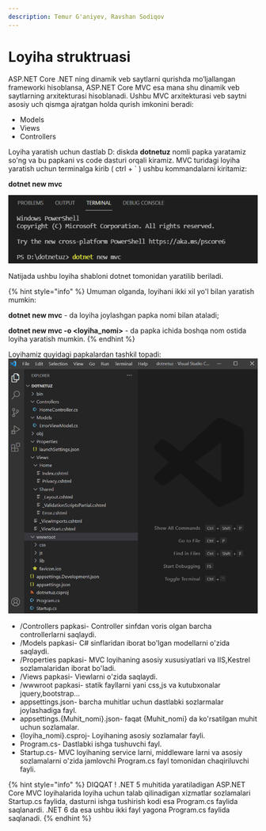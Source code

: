 ```yaml
---
description: Temur G'aniyev, Ravshan Sodiqov
---
```


# Loyiha struktruasi

ASP.NET Core .NET ning dinamik veb saytlarni qurishda mo’ljallangan frameworki hisoblansa, ASP.NET Core MVC esa mana shu dinamik veb saytlarning arxitekturasi hisoblanadi. Ushbu MVC arxitekturasi veb saytni asosiy uch qismga ajratgan holda qurish imkonini beradi:

*	 Models
*	 Views
*	 Controllers

Loyiha yaratish uchun dastlab D: diskda **dotnetuz** nomli papka yaratamiz so\'ng va bu papkani vs code dasturi orqali kiramiz. MVC turidagi loyiha yaratish uchun terminalga kirib \( ctrl + ` \) ushbu kommandalarni kiritamiz:

**dotnet new mvc**

![](../../../.gitbook/assets/dotnet_new_mvc.png)

Natijada ushbu loyiha shabloni dotnet tomonidan yaratilib beriladi.

{% hint style="info" %}
Umuman olganda, loyihani ikki xil yo'l bilan yaratish mumkin:

  **dotnet new mvc** - da loyiha joylashgan papka nomi bilan ataladi;
  
  **dotnet new mvc -o <loyiha_nomi>** - da papka ichida boshqa nom ostida loyiha yaratish mumkin.
{% endhint %}

Loyihamiz quyidagi papkalardan tashkil topadi:
![](../../../.gitbook/assets/structure_of_mvc.png)

* /Controllers papkasi- Controller sinfdan voris olgan barcha controllerlarni saqlaydi.
* /Models papkasi- C# sinflaridan iborat bo\'lgan modellarni o'zida saqlaydi.
* /Properties papkasi- MVC loyihaning asosiy xususiyatlari va IIS,Kestrel sozlamalaridan iborat bo'ladi.
* /Views papkasi- Viewlarni o'zida saqlaydi.
* /wwwroot papkasi- statik fayllarni yani css,js va kutubxonalar jquery,bootstrap... 
* appsettings.json- barcha muhitlar uchun dastlabki sozlarmalar joylashadiga fayl.
* appsettings.{Muhit_nomi}.json- faqat {Muhit_nomi} da ko\'rsatilgan muhit uchun sozlamalar.
* {loyiha_nomi}.csproj- Loyihaning asosiy sozlamalar fayli.
* Program.cs- Dastlabki ishga tushuvchi fayl.
* Startup.cs- MVC loyihaning service larni, middleware larni va asosiy sozlamalarni o'zida jamlovchi Program.cs fayl tomonidan chaqiriluvchi fayli.



{% hint style="info" %}
DIQQAT !  .NET 5 muhitida yaratiladigan ASP.NET Core MVC loyihalarida loyiha uchun talab qilinadigan xizmatlar sozlamalari Startup.cs faylida, dasturni ishga tushirish kodi esa Program.cs faylida saqlanardi. .NET 6 da esa ushbu ikki fayl yagona Program.cs faylida saqlanadi.
{% endhint %}
